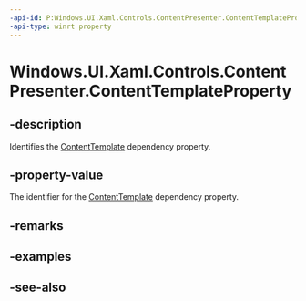 ```yaml
---
-api-id: P:Windows.UI.Xaml.Controls.ContentPresenter.ContentTemplateProperty
-api-type: winrt property
---
```


<!-- Property syntax
public Windows.UI.Xaml.DependencyProperty ContentTemplateProperty { get; }
-->

# Windows.UI.Xaml.Controls.ContentPresenter.ContentTemplateProperty

## -description
Identifies the [ContentTemplate](contentpresenter_contenttemplate.md) dependency property.



## -property-value
The identifier for the [ContentTemplate](contentpresenter_contenttemplate.md) dependency property.

## -remarks

## -examples

## -see-also

